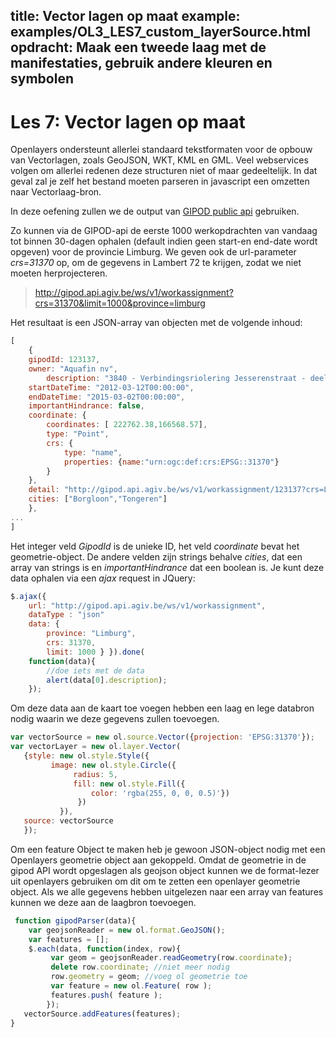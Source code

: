 title: Vector lagen op maat
example: examples/OL3_LES7_custom_layerSource.html
opdracht: Maak een tweede laag met de manifestaties, gebruik andere kleuren en symbolen
---

Les 7:  Vector lagen op maat
=====
Openlayers ondersteunt allerlei standaard tekstformaten voor de opbouw van Vectorlagen, zoals GeoJSON, WKT, KML en GML.
Veel webservices volgen om allerlei redenen deze structuren niet of maar gedeeltelijk. In dat geval zal je zelf het bestand moeten parseren in javascript een omzetten naar Vectorlaag-bron.

In deze oefening zullen we de output van [GIPOD public api](http://gipod.api.agiv.be/#!index.md) gebruiken.

Zo kunnen via de GIPOD-api de eerste 1000 werkopdrachten van vandaag tot binnen 30-dagen ophalen (default indien geen start-en end-date wordt opgeven)  voor de provincie Limburg. We geven ook de url-parameter *crs=31370* op, om de gegevens in Lambert 72 te krijgen, zodat we niet moeten herprojecteren. 
> http://gipod.api.agiv.be/ws/v1/workassignment?crs=31370&limit=1000&province=limburg

Het resultaat is een JSON-array van objecten met de volgende inhoud:
```javascript
[
	{
	gipodId: 123137,
	owner: "Aquafin nv",
		description: "3840 - Verbindingsriolering Jesserenstraat - deel Broekstraat - rioleringwerken",
	startDateTime: "2012-03-12T00:00:00",
	endDateTime: "2015-03-02T00:00:00",
	importantHindrance: false,
	coordinate: {
		coordinates: [ 222762.38,166568.57],
		type: "Point",
		crs: {
			type: "name",
			properties: {name:"urn:ogc:def:crs:EPSG::31370"}
		}
	},
	detail: "http://gipod.api.agiv.be/ws/v1/workassignment/123137?crs=Lambert72",
	cities: ["Borgloon","Tongeren"]
	},
...
]
```
Het integer veld *GipodId* is de unieke ID, het veld *coordinate* bevat het geometrie-object. De andere velden zijn strings behalve *cities*, dat een array van strings is en *importantHindrance* dat een boolean is. 
Je kunt deze data ophalen via een *ajax* request in JQuery:

```javascript
$.ajax({ 
	url: "http://gipod.api.agiv.be/ws/v1/workassignment",
	dataType : "json"
	data: { 
		province: "Limburg",
		crs: 31370, 
		limit: 1000 } }).done(
	function(data){ 
		//doe iets met de data
		alert(data[0].description); 
	});
```
Om deze data aan de kaart toe voegen hebben een laag en lege databron nodig waarin we deze gegevens zullen toevoegen.

```javascript
var vectorSource = new ol.source.Vector({projection: 'EPSG:31370'});
var vectorLayer = new ol.layer.Vector(
   {style: new ol.style.Style({
         image: new ol.style.Circle({
              radius: 5, 
              fill: new ol.style.Fill({ 
	              color: 'rgba(255, 0, 0, 0.5)'})
               })
           }),
   source: vectorSource
   });  
``` 
Om een feature Object te maken heb je gewoon JSON-object nodig met een Openlayers geometrie object aan gekoppeld. Omdat de geometrie in de gipod API wordt opgeslagen als geojson object kunnen we de format-lezer uit openlayers gebruiken om dit om te zetten een openlayer geometrie object. Als we alle gegevens hebben uitgelezen naar een array van features kunnen we deze aan de laagbron toevoegen.
```javascript
 function gipodParser(data){
    var geojsonReader = new ol.format.GeoJSON();        
    var features = [];
    $.each(data, function(index, row){
         var geom = geojsonReader.readGeometry(row.coordinate);
         delete row.coordinate; //niet meer nodig
         row.geometry = geom; //voeg ol geometrie toe
         var feature = new ol.Feature( row );
         features.push( feature );
        });
   vectorSource.addFeatures(features);
}
```

